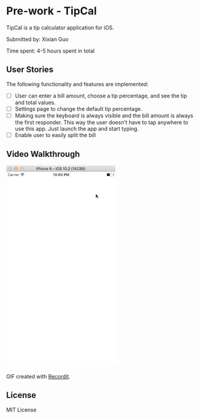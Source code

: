 # Pre-work - TipCal

TipCal is a tip calculator application for iOS.

Submitted by: Xixian Guo

Time spent: 4-5 hours spent in total

## User Stories

The following functionality and features are implemented:
* [ ] User can enter a bill amount, choose a tip percentage, and see the tip and total values.
* [ ] Settings page to change the default tip percentage.
* [ ] Making sure the keyboard is always visible and the bill amount is always the first responder. This way the user doesn't have to tap anywhere to use this app. Just launch the app and start typing.
* [ ] Enable user to easily split the bill

## Video Walkthrough 

![](https://github.com/karenxx/TipCalculator-iOS/blob/master/tipCal_gif.gif)

GIF created with [Recordit](http://recordit.co/).

## License
MIT License

